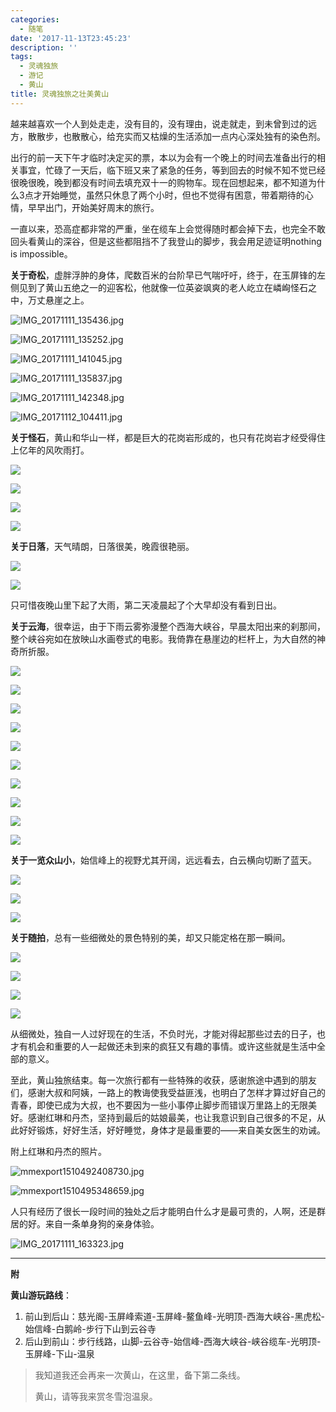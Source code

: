 ```yaml
---
categories:
  - 随笔
date: '2017-11-13T23:45:23'
description: ''
tags:
  - 灵魂独旅
  - 游记
  - 黄山
title: 灵魂独旅之壮美黄山
---
```





越来越喜欢一个人到处走走，没有目的，没有理由，说走就走，到未曾到过的远方，散散步，也散散心，给充实而又枯燥的生活添加一点内心深处独有的染色剂。

出行的前一天下午才临时决定买的票，本以为会有一个晚上的时间去准备出行的相关事宜，忙碌了一天后，临下班又来了紧急的任务，等到回去的时候不知不觉已经很晚很晚，晚到都没有时间去填充双十一的购物车。现在回想起来，都不知道为什么3点才开始睡觉，虽然只休息了两个小时，但也不觉得有困意，带着期待的心情，早早出门，开始美好周末的旅行。

一直以来，恐高症都非常的严重，坐在缆车上会觉得随时都会掉下去，也完全不敢回头看黄山的深谷，但是这些都阻挡不了我登山的脚步，我会用足迹证明nothing is impossible。

**关于奇松**，虚胖浮肿的身体，爬数百米的台阶早已气喘吁吁，终于，在玉屏锋的左侧见到了黄山五绝之一的迎客松，他就像一位英姿飒爽的老人屹立在嶙峋怪石之中，万丈悬崖之上。

![IMG_20171111_135436.jpg](https://flowsnow.oss-cn-shanghai.aliyuncs.com/image/tour/huangshan/IMG_20171111_135436.jpg)

<!--more-->

![IMG_20171111_135252.jpg](https://flowsnow.oss-cn-shanghai.aliyuncs.com/image/tour/huangshan/IMG_20171111_135252.jpg)

![IMG_20171111_141045.jpg](https://flowsnow.oss-cn-shanghai.aliyuncs.com/image/tour/huangshan/IMG_20171111_141045.jpg)

![IMG_20171111_135837.jpg](https://flowsnow.oss-cn-shanghai.aliyuncs.com/image/tour/huangshan/IMG_20171111_135837.jpg)

![IMG_20171111_142348.jpg](https://flowsnow.oss-cn-shanghai.aliyuncs.com/image/tour/huangshan/IMG_20171111_142348.jpg)

![IMG_20171112_104411.jpg](https://flowsnow.oss-cn-shanghai.aliyuncs.com/image/tour/huangshan/IMG_20171112_104411.jpg)

**关于怪石**，黄山和华山一样，都是巨大的花岗岩形成的，也只有花岗岩才经受得住上亿年的风吹雨打。

![](https://flowsnow.oss-cn-shanghai.aliyuncs.com/image/tour/huangshan/IMG_20171111_154926.jpg)

![](https://flowsnow.oss-cn-shanghai.aliyuncs.com/image/tour/huangshan/IMG_20171111_143509.jpg)

![](https://flowsnow.oss-cn-shanghai.aliyuncs.com/image/tour/huangshan/IMG_20171111_142756.jpg)

![](https://flowsnow.oss-cn-shanghai.aliyuncs.com/image/tour/huangshan/IMG_20171111_143742.jpg)

**关于日落**，天气晴朗，日落很美，晚霞很艳丽。

![](https://flowsnow.oss-cn-shanghai.aliyuncs.com/image/tour/huangshan/IMG_20171111_170159.jpg)

![](https://flowsnow.oss-cn-shanghai.aliyuncs.com/image/tour/huangshan/IMG_20171111_170056.jpg)

只可惜夜晚山里下起了大雨，第二天凌晨起了个大早却没有看到日出。

**关于云海**，很幸运，由于下雨云雾弥漫整个西海大峡谷，早晨太阳出来的刹那间，整个峡谷宛如在放映山水画卷式的电影。我倚靠在悬崖边的栏杆上，为大自然的神奇所折服。

![](https://flowsnow.oss-cn-shanghai.aliyuncs.com/image/tour/huangshan/IMG_20171112_084217.jpg)

![](https://flowsnow.oss-cn-shanghai.aliyuncs.com/image/tour/huangshan/IMG_20171112_094542.jpg)

![](https://flowsnow.oss-cn-shanghai.aliyuncs.com/image/tour/huangshan/IMG_20171112_085703.jpg)

![](https://flowsnow.oss-cn-shanghai.aliyuncs.com/image/tour/huangshan/IMG_20171112_085352.jpg)

![](https://flowsnow.oss-cn-shanghai.aliyuncs.com/image/tour/huangshan/IMG_20171112_085131.jpg)

![](https://flowsnow.oss-cn-shanghai.aliyuncs.com/image/tour/huangshan/IMG_20171112_085652.jpg)

![](https://flowsnow.oss-cn-shanghai.aliyuncs.com/image/tour/huangshan/IMG_20171112_092457.jpg)

![](https://flowsnow.oss-cn-shanghai.aliyuncs.com/image/tour/huangshan/IMG_20171112_090152.jpg)

![](https://flowsnow.oss-cn-shanghai.aliyuncs.com/image/tour/huangshan/IMG_20171112_085657.jpg)

![](https://flowsnow.oss-cn-shanghai.aliyuncs.com/image/tour/huangshan/IMG_20171112_085921.jpg)

**关于一览众山小**，始信峰上的视野尤其开阔，远远看去，白云横向切断了蓝天。

![](https://flowsnow.oss-cn-shanghai.aliyuncs.com/image/tour/huangshan/IMG_20171112_110850.jpg)

![](https://flowsnow.oss-cn-shanghai.aliyuncs.com/image/tour/huangshan/IMG_20171112_110934.jpg)

![](https://flowsnow.oss-cn-shanghai.aliyuncs.com/image/tour/huangshan/IMG_20171112_111118.jpg)

**关于随拍**，总有一些细微处的景色特别的美，却又只能定格在那一瞬间。

![](https://flowsnow.oss-cn-shanghai.aliyuncs.com/image/tour/huangshan/IMG_20171111_162551.jpg)

![](https://flowsnow.oss-cn-shanghai.aliyuncs.com/image/tour/huangshan/IMG_20171111_162432.jpg)

![](https://flowsnow.oss-cn-shanghai.aliyuncs.com/image/tour/huangshan/IMG_20171111_151729.jpg)

![](https://flowsnow.oss-cn-shanghai.aliyuncs.com/image/tour/huangshan/IMG_20171112_105726.jpg)

从细微处，独自一人过好现在的生活，不负时光，才能对得起那些过去的日子，也才有机会和重要的人一起做还未到来的疯狂又有趣的事情。或许这些就是生活中全部的意义。

至此，黄山独旅结束。每一次旅行都有一些特殊的收获，感谢旅途中遇到的朋友们，感谢大叔和阿姨，一路上的教诲使我受益匪浅，也明白了怎样才算过好自己的青春，即使已成为大叔，也不要因为一些小事停止脚步而错误万里路上的无限美好。感谢红琳和丹杰，坚持到最后的姑娘最美，也让我意识到自己很多的不足，从此好好锻炼，好好生活，好好睡觉，身体才是最重要的——来自美女医生的劝诫。

附上红琳和丹杰的照片。

![mmexport1510492408730.jpg](https://flowsnow.oss-cn-shanghai.aliyuncs.com/image/tour/huangshan/mmexport1510492408730.jpg)

![mmexport1510495348659.jpg](https://flowsnow.oss-cn-shanghai.aliyuncs.com/image/tour/huangshan/mmexport1510495348659.jpg)

人只有经历了很长一段时间的独处之后才能明白什么才是最可贵的，人啊，还是群居的好。来自一条单身狗的亲身体验。

![IMG_20171111_163323.jpg](https://flowsnow.oss-cn-shanghai.aliyuncs.com/image/tour/huangshan/IMG_20171111_163323.jpg)

---

**附**

**黄山游玩路线**：

1. 前山到后山：慈光阁-玉屏峰索道-玉屏峰-鳌鱼峰-光明顶-西海大峡谷-黑虎松-始信峰-白鹅岭-步行下山到云谷寺
2. 后山到前山：步行线路，山脚-云谷寺-始信峰-西海大峡谷-峡谷缆车-光明顶-玉屏峰-下山-温泉

> 我知道我还会再来一次黄山，在这里，备下第二条线。
>
> 黄山，请等我来赏冬雪泡温泉。

